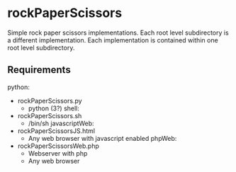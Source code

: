 # rockPaperScissors
Simple rock paper scissors implementations. Each root level subdirectory is a different implementation. Each implementation is contained within one root level subdirectory. 

## Requirements
python:
 - rockPaperScissors.py
    + python (3?)
shell:
 - rockPaperScissors.sh
    + /bin/sh
javascriptWeb:
 - rockPaperScissorsJS.html
    + Any web browser with javascript enabled
phpWeb:
 - rockPaperScissorsWeb.php
    + Webserver with php
    + Any web browser

